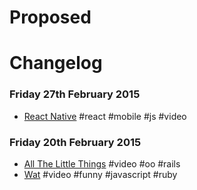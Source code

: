 # Proposed

# Changelog
### Friday 27th February 2015
* [React Native](http://conf.reactjs.com/schedule.html#keynote) #react #mobile #js #video

### Friday 20th February 2015
* [All The Little Things](https://www.youtube.com/watch?v=8bZh5LMaSmE) #video #oo #rails
* [Wat](https://www.destroyallsoftware.com/talks/wat) #video #funny #javascript #ruby
